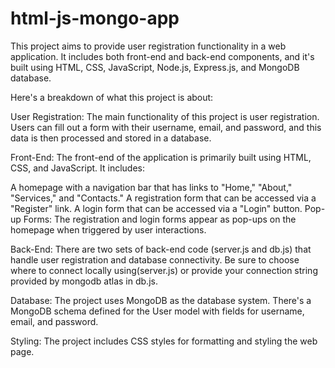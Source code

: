 # html-js-mongo-app
This project aims to provide user registration functionality in a web application. It includes both front-end and back-end components, and it's built using  HTML, CSS, JavaScript, Node.js, Express.js, and MongoDB database.



Here's a breakdown of what this project is about:

User Registration: The main functionality of this project is user registration. Users can fill out a form with their username, email, and password, and this data is then processed and stored in a database.

Front-End: The front-end of the application is primarily built using HTML, CSS, and JavaScript. It includes:

A homepage with a navigation bar that has links to "Home," "About," "Services," and "Contacts."
A registration form that can be accessed via a "Register" link.
A login form that can be accessed via a "Login" button.
Pop-up Forms: The registration and login forms appear as pop-ups on the homepage when triggered by user interactions.

Back-End: There are two sets of back-end code (server.js and db.js) that handle user registration and database connectivity. Be sure to choose where to connect locally using(server.js) or provide your connection string provided by mongodb atlas in db.js.

Database: The project uses MongoDB as the database system. There's a MongoDB schema defined for the User model with fields for username, email, and password.

Styling: The project includes CSS styles for formatting and styling the web page.

